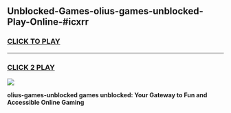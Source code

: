 
## Unblocked-Games-olius-games-unblocked-Play-Online-#icxrr
<h3>
<a href="https://premium.freeplayer.one?title=olius-games-unblocked&ref=27F">CLICK TO PLAY</a></h3>
<hr>

<h3>
<a href="https://premium.freeplayer.one?title=olius-games-unblocked&ref=27F">CLICK 2 PLAY</a>
  
</h3>

<a href="https://premium.freeplayer.one?title=olius-games-unblocked&ref=27F"><img src="https://clearcache.store/games.png"></a>


**olius-games-unblocked games unblocked: Your Gateway to Fun and Accessible Online Gaming**

